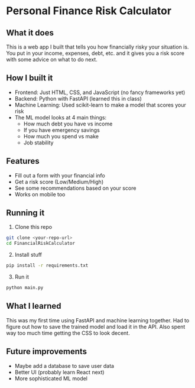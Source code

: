 # Personal Finance Risk Calculator

## What it does
This is a web app I built that tells you how financially risky your situation is. You put in your income, expenses, debt, etc. and it gives you a risk score with some advice on what to do next.

## How I built it
- Frontend: Just HTML, CSS, and JavaScript (no fancy frameworks yet)
- Backend: Python with FastAPI (learned this in class)
- Machine Learning: Used scikit-learn to make a model that scores your risk
- The ML model looks at 4 main things:
  - How much debt you have vs income
  - If you have emergency savings
  - How much you spend vs make
  - Job stability

## Features
- Fill out a form with your financial info
- Get a risk score (Low/Medium/High)
- See some recommendations based on your score
- Works on mobile too

## Running it
1. Clone this repo
```bash
git clone <your-repo-url>
cd FinancialRiskCalculator
```

2. Install stuff
```bash
pip install -r requirements.txt
```

3. Run it
```bash
python main.py
```

## What I learned
This was my first time using FastAPI and machine learning together. Had to figure out how to save the trained model and load it in the API. Also spent way too much time getting the CSS to look decent.

## Future improvements
- Maybe add a database to save user data
- Better UI (probably learn React next)
- More sophisticated ML model